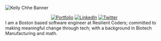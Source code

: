 ![Kelly Chhe Banner](https://user-images.githubusercontent.com/102538779/165003607-a18271d7-a24a-40a2-ab6b-96e7c786e011.png)

<div align = "center">
  <a href = "https://kelly-chhe.netlify.app/"><img border-radius = "100%" src = "https://user-images.githubusercontent.com/102538779/165004134-305f0e9d-1e2a-4d53-9304-9aaf5983363a.png" alt = "Portfolio"></a>
  <a href = "https://www.linkedin.com/in/kelly-chhe/"><img src = "https://user-images.githubusercontent.com/102538779/165004752-3915858d-5113-4fea-a71c-f74e5d06ef4b.png" alt = "LinkedIn"></a>
  <a href = "https://twitter.com/chhekellydev"><img src = "https://user-images.githubusercontent.com/102538779/165004822-6c6a911f-4ea3-4d20-9623-61957d402f30.png" alt = "Twitter"></a>
</div>
I am a Boston based software engineer at Resilient Coders; committed to making meaningful change through tech; with a background in Biotech Manufacturing and math.

<!---
kellychhe/kellychhe is a ✨ special ✨ repository because its `README.md` (this file) appears on your GitHub profile.
You can click the Preview link to take a look at your changes.
--->
